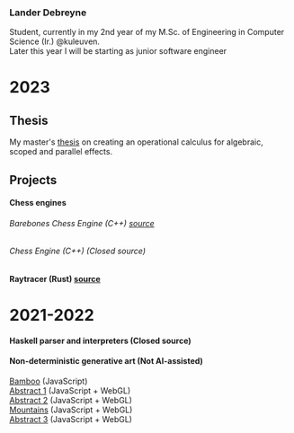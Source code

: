### Lander Debreyne 
Student, currently in my 2nd year of my M.Sc. of Engineering in Computer Science (Ir.) @kuleuven.  
Later this year I will be starting as junior software engineer

# 2023

## Thesis 
My master's [thesis](https://github.com/LanderDebreyne/Thesis) on creating an operational calculus for algebraic, scoped and parallel effects.

## Projects 
#### Chess engines
<!--- - Low level, requires correct and efficient usage of memory
- Requires knowledge of datastructures
- Involves complex algorithms -->
###### Barebones Chess Engine (C++) [source](https://github.com/LanderDebreyne/0xChess)
###### Chess Engine (C++) (Closed source)
<!--- Want to do Barebones Chess Engine in Rust this year -->

#### Raytracer (Rust) [source](https://github.com/LanderDebreyne/rust-raytracer)
<!--- - Low level, requires correct and efficient usage of memory
- Requires knowledge of datastructures  
- Ray tracer is not fully featured at all but can't be asked to work in this as I don't have the time and the opportunity cost is too high imo. -->

<!---
## Projects I would do right now if I had time (Indicative of current interests)
#### Semantic search application
Make a generic semantic search application. 
- Embed a body of text using a LLM
- Make semantic search on this body text using LLM.

#### Chess transformer model
Train a transformer model on a body of high level robot chess games (3500+ elo).  
I expect this to model to perform very poorly as a chess engine mainly because I expect a lot of illegal moves.   
Seems fun to train this anyway...   
Might need some interesting modifications on the model architecture as the relevant context is important? (All previous moves in the game are relevant).    
Application if this works decently (3000+ elo) could be fast full game analysis of chess games.   
-->

# 2021-2022
#### Haskell parser and interpreters (Closed source)

#### Non-deterministic generative art (Not AI-assisted)
[Bamboo](https://www.fxhash.xyz/generative/7307) (JavaScript)   
[Abstract 1](https://www.fxhash.xyz/generative/9161) (JavaScript + WebGL)  
[Abstract 2](https://www.fxhash.xyz/generative/10261) (JavaScript + WebGL)  
[Mountains](https://www.fxhash.xyz/generative/10997) (JavaScript + WebGL)  
[Abstract 3](https://www.fxhash.xyz/generative/24048) (JavaScript + WebGL)  
